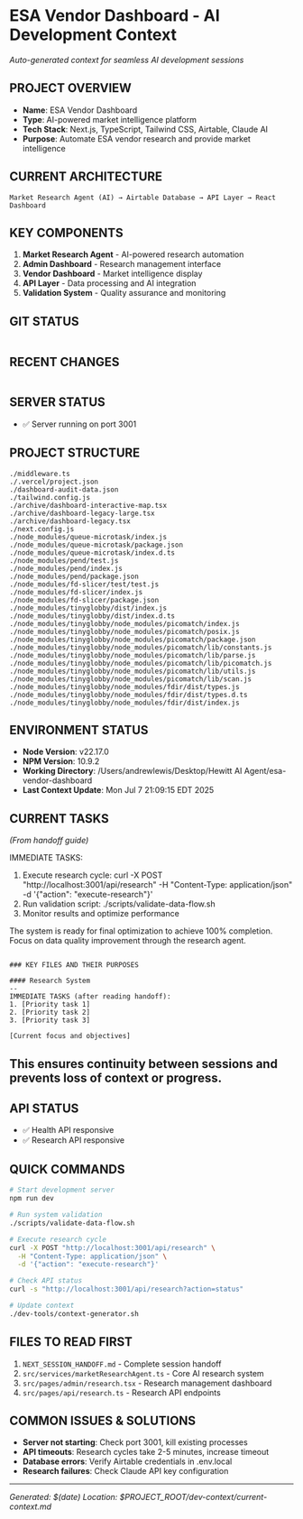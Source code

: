 # ESA Vendor Dashboard - AI Development Context
*Auto-generated context for seamless AI development sessions*

## PROJECT OVERVIEW
- **Name**: ESA Vendor Dashboard  
- **Type**: AI-powered market intelligence platform
- **Tech Stack**: Next.js, TypeScript, Tailwind CSS, Airtable, Claude AI
- **Purpose**: Automate ESA vendor research and provide market intelligence

## CURRENT ARCHITECTURE
```
Market Research Agent (AI) → Airtable Database → API Layer → React Dashboard
```

## KEY COMPONENTS
1. **Market Research Agent** - AI-powered research automation
2. **Admin Dashboard** - Research management interface  
3. **Vendor Dashboard** - Market intelligence display
4. **API Layer** - Data processing and AI integration
5. **Validation System** - Quality assurance and monitoring

## GIT STATUS
```
```

## RECENT CHANGES
```
```

## SERVER STATUS
- ✅ Server running on port 3001

## PROJECT STRUCTURE
```
./middleware.ts
./.vercel/project.json
./dashboard-audit-data.json
./tailwind.config.js
./archive/dashboard-interactive-map.tsx
./archive/dashboard-legacy-large.tsx
./archive/dashboard-legacy.tsx
./next.config.js
./node_modules/queue-microtask/index.js
./node_modules/queue-microtask/package.json
./node_modules/queue-microtask/index.d.ts
./node_modules/pend/test.js
./node_modules/pend/index.js
./node_modules/pend/package.json
./node_modules/fd-slicer/test/test.js
./node_modules/fd-slicer/index.js
./node_modules/fd-slicer/package.json
./node_modules/tinyglobby/dist/index.js
./node_modules/tinyglobby/dist/index.d.ts
./node_modules/tinyglobby/node_modules/picomatch/index.js
./node_modules/tinyglobby/node_modules/picomatch/posix.js
./node_modules/tinyglobby/node_modules/picomatch/package.json
./node_modules/tinyglobby/node_modules/picomatch/lib/constants.js
./node_modules/tinyglobby/node_modules/picomatch/lib/parse.js
./node_modules/tinyglobby/node_modules/picomatch/lib/picomatch.js
./node_modules/tinyglobby/node_modules/picomatch/lib/utils.js
./node_modules/tinyglobby/node_modules/picomatch/lib/scan.js
./node_modules/tinyglobby/node_modules/fdir/dist/types.js
./node_modules/tinyglobby/node_modules/fdir/dist/types.d.ts
./node_modules/tinyglobby/node_modules/fdir/dist/index.js
```

## ENVIRONMENT STATUS
- **Node Version**: v22.17.0
- **NPM Version**: 10.9.2
- **Working Directory**: /Users/andrewlewis/Desktop/Hewitt AI Agent/esa-vendor-dashboard
- **Last Context Update**: Mon Jul  7 21:09:15 EDT 2025

## CURRENT TASKS
*(From handoff guide)*

IMMEDIATE TASKS:
1. Execute research cycle: curl -X POST "http://localhost:3001/api/research" -H "Content-Type: application/json" -d '{"action": "execute-research"}'
2. Run validation script: ./scripts/validate-data-flow.sh
3. Monitor results and optimize performance

The system is ready for final optimization to achieve 100% completion. Focus on data quality improvement through the research agent.
```

### KEY FILES AND THEIR PURPOSES

#### Research System
--
IMMEDIATE TASKS (after reading handoff):
1. [Priority task 1]
2. [Priority task 2]
3. [Priority task 3]

[Current focus and objectives]
```

This ensures continuity between sessions and prevents loss of context or progress.
---

## API STATUS
- ✅ Health API responsive
- ✅ Research API responsive

## QUICK COMMANDS
```bash
# Start development server
npm run dev

# Run system validation
./scripts/validate-data-flow.sh

# Execute research cycle
curl -X POST "http://localhost:3001/api/research" \
  -H "Content-Type: application/json" \
  -d '{"action": "execute-research"}'

# Check API status
curl -s "http://localhost:3001/api/research?action=status"

# Update context
./dev-tools/context-generator.sh
```

## FILES TO READ FIRST
1. `NEXT_SESSION_HANDOFF.md` - Complete session handoff
2. `src/services/marketResearchAgent.ts` - Core AI research system
3. `src/pages/admin/research.tsx` - Research management dashboard
4. `src/pages/api/research.ts` - Research API endpoints

## COMMON ISSUES & SOLUTIONS
- **Server not starting**: Check port 3001, kill existing processes
- **API timeouts**: Research cycles take 2-5 minutes, increase timeout
- **Database errors**: Verify Airtable credentials in .env.local
- **Research failures**: Check Claude API key configuration

---
*Generated: $(date)*
*Location: $PROJECT_ROOT/dev-context/current-context.md*
